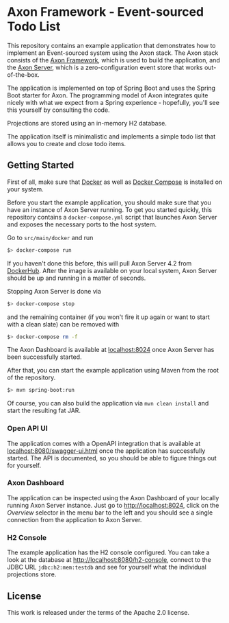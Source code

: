 # Axon Framework - Event-sourced Todo List

This repository contains an example application that demonstrates how to implement an Event-sourced system using the Axon stack. The Axon stack consists of the [Axon Framework](https://axoniq.io/product-overview/axon-framework), which is used to build the application, and the [Axon Server](https://axoniq.io/product-overview/axon-server), which is a zero-configuration event store that works out-of-the-box.

The application is implemented on top of Spring Boot and uses the Spring Boot starter for Axon. The programming model of Axon integrates quite nicely with what we expect from a Spring experience - hopefully, you'll see this yourself by consulting the code.

Projections are stored using an in-memory H2 database.

The application itself is minimalistic and implements a simple todo list that allows you to create and close todo items.

## Getting Started

First of all, make sure that [Docker](https://www.docker.com/) as well as [Docker Compose](https://docs.docker.com/compose/install/) is installed on your system.

Before you start the example application, you should make sure that you have an instance of Axon Server running. To get you started quickly, this repository contains a `docker-compose.yml` script that launches Axon Server and exposes the necessary ports to the host system.

Go to `src/main/docker` and run

```bash
$> docker-compose run
```

If you haven't done this before, this will pull Axon Server 4.2 from [DockerHub](https://hub.docker.com/r/axoniq/axonserver/). After the image is available on your local system, Axon Server should be up and running in a matter of seconds.

Stopping Axon Server is done via

```bash
$> docker-compose stop
```

and the remaining container (if you won't fire it up again or want to start with a clean slate) can be removed with

```bash
$> docker-compose rm -f
```

The Axon Dashboard is available at [localhost:8024](http://localhost:8024) once Axon Server has been successfully started.

After that, you can start the example application using Maven from the root of the repository.

```bash
$> mvn spring-boot:run
```

Of course, you can also build the application via `mvn clean install` and start the resulting fat JAR.

### Open API UI

The application comes with a OpenAPI integration that is available at [localhost:8080/swagger-ui.html](http://localhost:8080/swagger-ui.html) once the application has successfully started. The API is documented, so you should be able to figure things out for yourself.

### Axon Dashboard

The application can be inspected using the Axon Dashboard of your locally running Axon Server instance. Just go to [http://localhost:8024](http://localhost:8024), click on the *Overview* selector in the menu bar to the left and you should see a single connection from the application to Axon Server.

### H2 Console

The example application has the H2 console configured. You can take a look at the database at [http://localhost:8080/h2-console](http://localhost:8080/h2-console), connect to the JDBC URL `jdbc:h2:mem:testdb` and see for yourself what the individual projections store.

## License

This work is released under the terms of the Apache 2.0 license.
